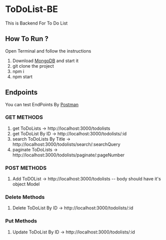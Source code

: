 # ToDoList-BE
This is Backend For To Do List

## How To Run ?
Open Terminal and follow the instructions

1. Download [MongoDB](https://www.mongodb.com/download-center/community/releases) and start it
2. git clone the project
3. npm i
4. npm start

## Endpoints

You can test EndPoints By [Postman](https://www.postman.com/downloads/)

### GET METHODS
1. get ToDoLists ->  http://localhost:3000/todolists
2. get ToDoList By ID -> http://localhost:3000/todolists/:id
3. search ToDoLists By Title -> http://localhost:3000/todolists/search/:searchQuery
4. paginate ToDoLists -> http://localhost:3000/todolists/paginate/:pageNumber

### POST METHODS
1. Add ToDOList -> http://localhost:3000/todolists  -- body should have it's object Model

### Delete Methods
1. Delete ToDoList By ID -> http://localhost:3000/todolists/:id

### Put Methods
1. Update ToDoList By ID -> http://localhost:3000/todolists/:id
   
   
